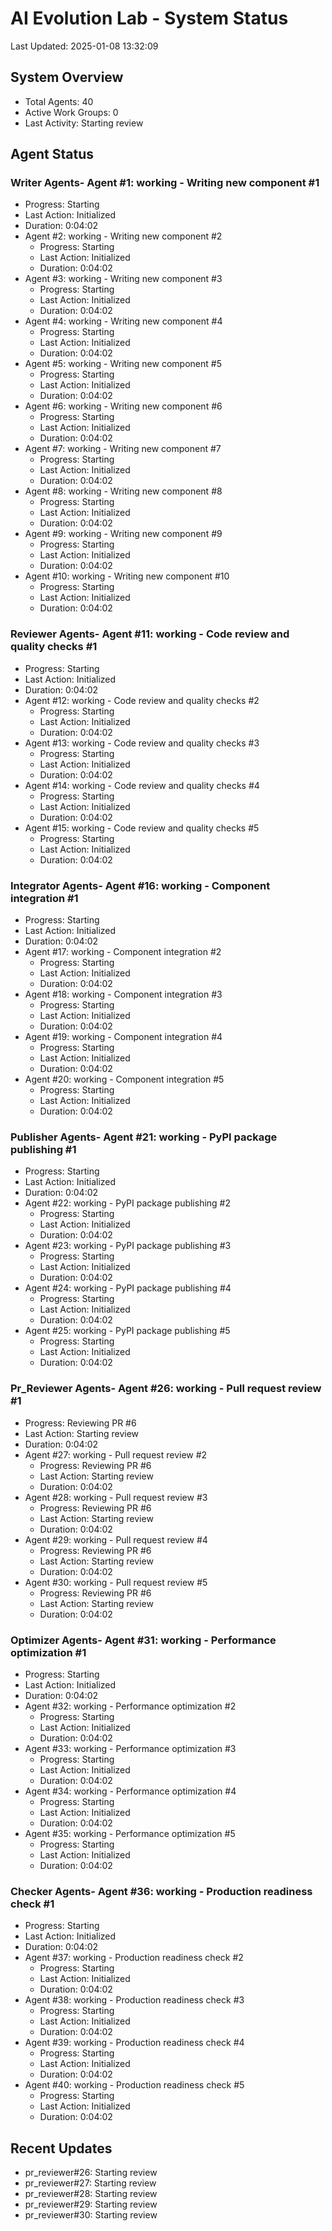 # AI Evolution Lab - System Status
Last Updated: 2025-01-08 13:32:09

## System Overview
- Total Agents: 40
- Active Work Groups: 0
- Last Activity: Starting review

## Agent Status

### Writer Agents- Agent #1: working - Writing new component #1
  - Progress: Starting
  - Last Action: Initialized
  - Duration: 0:04:02
- Agent #2: working - Writing new component #2
  - Progress: Starting
  - Last Action: Initialized
  - Duration: 0:04:02
- Agent #3: working - Writing new component #3
  - Progress: Starting
  - Last Action: Initialized
  - Duration: 0:04:02
- Agent #4: working - Writing new component #4
  - Progress: Starting
  - Last Action: Initialized
  - Duration: 0:04:02
- Agent #5: working - Writing new component #5
  - Progress: Starting
  - Last Action: Initialized
  - Duration: 0:04:02
- Agent #6: working - Writing new component #6
  - Progress: Starting
  - Last Action: Initialized
  - Duration: 0:04:02
- Agent #7: working - Writing new component #7
  - Progress: Starting
  - Last Action: Initialized
  - Duration: 0:04:02
- Agent #8: working - Writing new component #8
  - Progress: Starting
  - Last Action: Initialized
  - Duration: 0:04:02
- Agent #9: working - Writing new component #9
  - Progress: Starting
  - Last Action: Initialized
  - Duration: 0:04:02
- Agent #10: working - Writing new component #10
  - Progress: Starting
  - Last Action: Initialized
  - Duration: 0:04:02

### Reviewer Agents- Agent #11: working - Code review and quality checks #1
  - Progress: Starting
  - Last Action: Initialized
  - Duration: 0:04:02
- Agent #12: working - Code review and quality checks #2
  - Progress: Starting
  - Last Action: Initialized
  - Duration: 0:04:02
- Agent #13: working - Code review and quality checks #3
  - Progress: Starting
  - Last Action: Initialized
  - Duration: 0:04:02
- Agent #14: working - Code review and quality checks #4
  - Progress: Starting
  - Last Action: Initialized
  - Duration: 0:04:02
- Agent #15: working - Code review and quality checks #5
  - Progress: Starting
  - Last Action: Initialized
  - Duration: 0:04:02

### Integrator Agents- Agent #16: working - Component integration #1
  - Progress: Starting
  - Last Action: Initialized
  - Duration: 0:04:02
- Agent #17: working - Component integration #2
  - Progress: Starting
  - Last Action: Initialized
  - Duration: 0:04:02
- Agent #18: working - Component integration #3
  - Progress: Starting
  - Last Action: Initialized
  - Duration: 0:04:02
- Agent #19: working - Component integration #4
  - Progress: Starting
  - Last Action: Initialized
  - Duration: 0:04:02
- Agent #20: working - Component integration #5
  - Progress: Starting
  - Last Action: Initialized
  - Duration: 0:04:02

### Publisher Agents- Agent #21: working - PyPI package publishing #1
  - Progress: Starting
  - Last Action: Initialized
  - Duration: 0:04:02
- Agent #22: working - PyPI package publishing #2
  - Progress: Starting
  - Last Action: Initialized
  - Duration: 0:04:02
- Agent #23: working - PyPI package publishing #3
  - Progress: Starting
  - Last Action: Initialized
  - Duration: 0:04:02
- Agent #24: working - PyPI package publishing #4
  - Progress: Starting
  - Last Action: Initialized
  - Duration: 0:04:02
- Agent #25: working - PyPI package publishing #5
  - Progress: Starting
  - Last Action: Initialized
  - Duration: 0:04:02

### Pr_Reviewer Agents- Agent #26: working - Pull request review #1
  - Progress: Reviewing PR #6
  - Last Action: Starting review
  - Duration: 0:04:02
- Agent #27: working - Pull request review #2
  - Progress: Reviewing PR #6
  - Last Action: Starting review
  - Duration: 0:04:02
- Agent #28: working - Pull request review #3
  - Progress: Reviewing PR #6
  - Last Action: Starting review
  - Duration: 0:04:02
- Agent #29: working - Pull request review #4
  - Progress: Reviewing PR #6
  - Last Action: Starting review
  - Duration: 0:04:02
- Agent #30: working - Pull request review #5
  - Progress: Reviewing PR #6
  - Last Action: Starting review
  - Duration: 0:04:02

### Optimizer Agents- Agent #31: working - Performance optimization #1
  - Progress: Starting
  - Last Action: Initialized
  - Duration: 0:04:02
- Agent #32: working - Performance optimization #2
  - Progress: Starting
  - Last Action: Initialized
  - Duration: 0:04:02
- Agent #33: working - Performance optimization #3
  - Progress: Starting
  - Last Action: Initialized
  - Duration: 0:04:02
- Agent #34: working - Performance optimization #4
  - Progress: Starting
  - Last Action: Initialized
  - Duration: 0:04:02
- Agent #35: working - Performance optimization #5
  - Progress: Starting
  - Last Action: Initialized
  - Duration: 0:04:02

### Checker Agents- Agent #36: working - Production readiness check #1
  - Progress: Starting
  - Last Action: Initialized
  - Duration: 0:04:02
- Agent #37: working - Production readiness check #2
  - Progress: Starting
  - Last Action: Initialized
  - Duration: 0:04:02
- Agent #38: working - Production readiness check #3
  - Progress: Starting
  - Last Action: Initialized
  - Duration: 0:04:02
- Agent #39: working - Production readiness check #4
  - Progress: Starting
  - Last Action: Initialized
  - Duration: 0:04:02
- Agent #40: working - Production readiness check #5
  - Progress: Starting
  - Last Action: Initialized
  - Duration: 0:04:02


## Recent Updates
- pr_reviewer#26: Starting review
- pr_reviewer#27: Starting review
- pr_reviewer#28: Starting review
- pr_reviewer#29: Starting review
- pr_reviewer#30: Starting review
